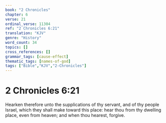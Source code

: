 ```yaml
---
book: "2 Chronicles"
chapter: 6
verse: 21
ordinal_verse: 11304
ref: "2 Chronicles 6:21"
translation: "KJV"
genre: "History"
word_count: 34
topics: []
cross_references: []
grammar_tags: [cause-effect]
thematic_tags: [names-of-god]
tags: ["Bible","KJV","2-Chronicles"]
---
```


# 2 Chronicles 6:21

Hearken therefore unto the supplications of thy servant, and of thy people Israel, which they shall make toward this place: hear thou from thy dwelling place, even from heaven; and when thou hearest, forgive.
